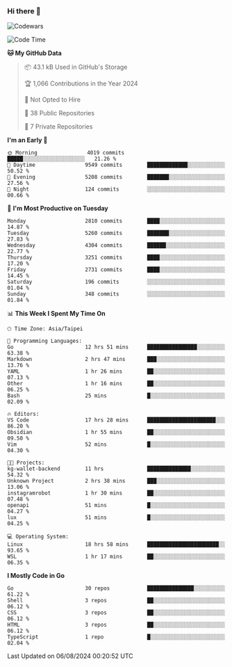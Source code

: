 ### Hi there 👋

![Codewars](https://www.codewars.com/users/omegaatt36/badges/small)

<!--START_SECTION:waka-->
![Code Time](http://img.shields.io/badge/Code%20Time-2%2C669%20hrs%2020%20mins-blue)

**🐱 My GitHub Data** 

> 📦 43.1 kB Used in GitHub's Storage 
 > 
> 🏆 1,066 Contributions in the Year 2024
 > 
> 🚫 Not Opted to Hire
 > 
> 📜 38 Public Repositories 
 > 
> 🔑 7 Private Repositories 
 > 
**I'm an Early 🐤** 

```text
🌞 Morning                4019 commits        █████░░░░░░░░░░░░░░░░░░░░   21.26 % 
🌆 Daytime                9549 commits        █████████████░░░░░░░░░░░░   50.52 % 
🌃 Evening                5208 commits        ███████░░░░░░░░░░░░░░░░░░   27.56 % 
🌙 Night                  124 commits         ░░░░░░░░░░░░░░░░░░░░░░░░░   00.66 % 
```
📅 **I'm Most Productive on Tuesday** 

```text
Monday                   2810 commits        ████░░░░░░░░░░░░░░░░░░░░░   14.87 % 
Tuesday                  5260 commits        ███████░░░░░░░░░░░░░░░░░░   27.83 % 
Wednesday                4304 commits        ██████░░░░░░░░░░░░░░░░░░░   22.77 % 
Thursday                 3251 commits        ████░░░░░░░░░░░░░░░░░░░░░   17.20 % 
Friday                   2731 commits        ████░░░░░░░░░░░░░░░░░░░░░   14.45 % 
Saturday                 196 commits         ░░░░░░░░░░░░░░░░░░░░░░░░░   01.04 % 
Sunday                   348 commits         ░░░░░░░░░░░░░░░░░░░░░░░░░   01.84 % 
```


📊 **This Week I Spent My Time On** 

```text
🕑︎ Time Zone: Asia/Taipei

💬 Programming Languages: 
Go                       12 hrs 51 mins      ████████████████░░░░░░░░░   63.38 % 
Markdown                 2 hrs 47 mins       ███░░░░░░░░░░░░░░░░░░░░░░   13.76 % 
YAML                     1 hr 26 mins        ██░░░░░░░░░░░░░░░░░░░░░░░   07.13 % 
Other                    1 hr 16 mins        ██░░░░░░░░░░░░░░░░░░░░░░░   06.25 % 
Bash                     25 mins             █░░░░░░░░░░░░░░░░░░░░░░░░   02.09 % 

🔥 Editors: 
VS Code                  17 hrs 28 mins      ██████████████████████░░░   86.20 % 
Obsidian                 1 hr 55 mins        ██░░░░░░░░░░░░░░░░░░░░░░░   09.50 % 
Vim                      52 mins             █░░░░░░░░░░░░░░░░░░░░░░░░   04.30 % 

🐱‍💻 Projects: 
kg-wallet-backend        11 hrs              ██████████████░░░░░░░░░░░   54.32 % 
Unknown Project          2 hrs 38 mins       ███░░░░░░░░░░░░░░░░░░░░░░   13.06 % 
instagramrobot           1 hr 30 mins        ██░░░░░░░░░░░░░░░░░░░░░░░   07.48 % 
openapi                  51 mins             █░░░░░░░░░░░░░░░░░░░░░░░░   04.27 % 
lux                      51 mins             █░░░░░░░░░░░░░░░░░░░░░░░░   04.25 % 

💻 Operating System: 
Linux                    18 hrs 58 mins      ███████████████████████░░   93.65 % 
WSL                      1 hr 17 mins        ██░░░░░░░░░░░░░░░░░░░░░░░   06.35 % 
```

**I Mostly Code in Go** 

```text
Go                       30 repos            ███████████████░░░░░░░░░░   61.22 % 
Shell                    3 repos             ██░░░░░░░░░░░░░░░░░░░░░░░   06.12 % 
CSS                      3 repos             ██░░░░░░░░░░░░░░░░░░░░░░░   06.12 % 
HTML                     3 repos             ██░░░░░░░░░░░░░░░░░░░░░░░   06.12 % 
TypeScript               1 repo              █░░░░░░░░░░░░░░░░░░░░░░░░   02.04 % 
```




 Last Updated on 06/08/2024 00:20:52 UTC
<!--END_SECTION:waka-->

<!--
**omegaatt36/omegaatt36** is a ✨ _special_ ✨ repository because its `README.md` (this file) appears on your GitHub profile.

Here are some ideas to get you started:

- 🔭 I’m currently working on ...
- 🌱 I’m currently learning ...
- 👯 I’m looking to collaborate on ...
- 🤔 I’m looking for help with ...
- 💬 Ask me about ...
- 📫 How to reach me: ...
- 😄 Pronouns: ...
- ⚡ Fun fact: ...
-->
